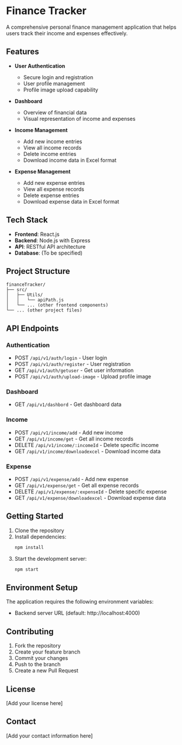 # Finance Tracker

A comprehensive personal finance management application that helps users track their income and expenses effectively.

## Features

- **User Authentication**
  - Secure login and registration
  - User profile management
  - Profile image upload capability

- **Dashboard**
  - Overview of financial data
  - Visual representation of income and expenses

- **Income Management**
  - Add new income entries
  - View all income records
  - Delete income entries
  - Download income data in Excel format

- **Expense Management**
  - Add new expense entries
  - View all expense records
  - Delete expense entries
  - Download expense data in Excel format

## Tech Stack

- **Frontend**: React.js
- **Backend**: Node.js with Express
- **API**: RESTful API architecture
- **Database**: (To be specified)

## Project Structure

```
financeTracker/
├── src/
│   ├── Utils/
│   │   └── apiPath.js
│   └── ... (other frontend components)
└── ... (other project files)
```

## API Endpoints

### Authentication
- POST `/api/v1/auth/login` - User login
- POST `/api/v1/auth/register` - User registration
- GET `/api/v1/auth/getuser` - Get user information
- POST `/api/v1/auth/upload-image` - Upload profile image

### Dashboard
- GET `/api/v1/dashbord` - Get dashboard data

### Income
- POST `/api/v1/income/add` - Add new income
- GET `/api/v1/income/get` - Get all income records
- DELETE `/api/v1/income/:incomeId` - Delete specific income
- GET `/api/v1/income/downloadexcel` - Download income data

### Expense
- POST `/api/v1/expense/add` - Add new expense
- GET `/api/v1/expense/get` - Get all expense records
- DELETE `/api/v1/expense/:expenseId` - Delete specific expense
- GET `/api/v1/expense/downloadexcel` - Download expense data

## Getting Started

1. Clone the repository
2. Install dependencies:
   ```bash
   npm install
   ```
3. Start the development server:
   ```bash
   npm start
   ```

## Environment Setup

The application requires the following environment variables:
- Backend server URL (default: http://localhost:4000)

## Contributing

1. Fork the repository
2. Create your feature branch
3. Commit your changes
4. Push to the branch
5. Create a new Pull Request

## License

[Add your license here]

## Contact

[Add your contact information here]
